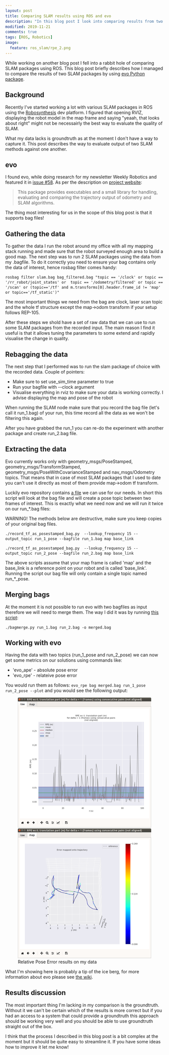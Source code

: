 ```yaml
---
layout: post
title: Comparing SLAM results using ROS and evo
description: "In this blog post I look into comparing results from two ROS SLAM packages using evo Python package on data from processed bag files."
modified: 2019-11-21
comments: true
tags: [ROS, Robotics]
image:
  feature: ros_slam/rpe_2.png
---
```


While working on another blog post I fell into a rabbit hole of comparing SLAM packages using ROS. This blog post briefly describes how I managed to compare the results of two SLAM packages by using [evo Python package](https://michaelgrupp.github.io/evo/).

<!-- more -->

## Background

Recently I've started working a lot with various SLAM packages in ROS using the [Robosynthesis](https://www.robosynthesis.com/) dev platform. I figured that opening RVIZ, displaying the robot model in the map frame and saying "yeaah, that looks about right" might not be necessairly the best way to evaluate the quality of SLAM.

What my data lacks is groundtruth as at the moment I don't have a way to capture it. This post describes the way to evaluate output of two SLAM methods against one another.

## evo

I found evo, while doing research for my newsletter Weekly Robotics and featured it in [issue #58](https://weeklyrobotics.com/weekly-robotics-58). As per the description on [project website](https://michaelgrupp.github.io/evo/):

> This package provides executables and a small library for handling, evaluating and comparing the trajectory output of odometry and SLAM algorithms.

The thing most interesting for us in the scope of this blog post is that it supports bag files!

## Gathering the data

To gather the data I run the robot around my office with all my mapping stack running and made sure that the robot surveyed enough area to build a good map. The next step was to run 2 SLAM packages using the data from my .bagfile. To do it correctly you need to ensure your bag contains only the data of interest, hence rosbag filter comes handy:

```
rosbag filter slam.bag bag_filtered.bag "topic == '/clock' or topic == '/rr_robot/joint_states' or  topic == '/odometry/filtered' or topic == '/scan' or (topic=='/tf' and m.transforms[0].header.frame_id != 'map' or topic=='/tf_static')"
```

The most important things we need from the bag are clock, laser scan topic and the whole tf structure except the map->odom transform if your setup follows REP-105.

After these steps we shold have a set of raw data that we can use to run some SLAM packages from the recorded input. The main reason I find it useful is that it allows tuning the parameters to some extend and rapidly visualise the change in quality.

## Rebagging the data

The next step that I performed was to run the slam package of choice with the recorded data. Couple of pointers:
* Make sure to set use_sim_time parameter to true
* Run your bagfile with --clock argument
* Visualise everything in rviz to make sure your data is working correctly. I advise displaying the map and pose of the robot

When running the SLAM node make sure that you record the bag file (let's call it run_1.bag) of your run, this time record all the data as we won't be filtering this again.

After you have grabbed the run_1 you can re-do the experiment with another package and create run_2.bag file.

## Extracting the data

Evo currently works only with geometry_msgs/PoseStamped, geometry_msgs/TransformStamped, geometry_msgs/PoseWithCovarianceStamped and nav_msgs/Odometry topics. That means that in case of most SLAM packages that I used to date you can't use it directly as most of them provide map->odom tf transform.

Luckily evo repository contains [a file](https://github.com/MichaelGrupp/evo/blob/master/contrib/record_tf_as_posestamped_bag.py) we can use for our needs. In short this script will look at the bag file and will create a pose topic between two frames of interest. This is exactly what we need now and we will run it twice on our run_*.bag files:

WARNING! The methods below are destructive, make sure you keep copies of your original bag files.

```
./record_tf_as_posestamped_bag.py  --lookup_frequency 15 --output_topic run_1_pose --bagfile run_1.bag map base_link
```

```
./record_tf_as_posestamped_bag.py  --lookup_frequency 15 --output_topic run_2_pose --bagfile run_2.bag map base_link
```

The above scripts assume that your map frame is called 'map' and the base_link is a reference point on your robot and is called 'base_link'. Running the script our bag file will only contain a single topic named run_*_pose.

## Merging bags

At the moment it is not possible to run evo with two bagfiles as input therefore we will need to merge them. The way I did it was by running [this script](https://gist.github.com/troygibb/21fec0c748227eec89338054e6dd1833):

```
./bagmerge.py run_1.bag run_2.bag -o merged.bag
```

## Working with evo

Having the data with two topics (run_1_pose and run_2_pose) we can now get some metrics on our solutions using commands like:
* 'evo_ape' - absolute pose error
* 'evo_rpe' - relateive pose error

You would run them as follows: `evo_rpe bag merged.bag run_1_pose run_2_pose --plot` and you would see the following output:

<figure class="half">
	<img src="/images/ros_slam/rpe_1.png">
	<img src="/images/ros_slam/rpe_2.png">
	<figcaption>Relative Pose Error results on my data</figcaption>
</figure>

What I'm showing here is probably a tip of the ice berg, for more information about evo please see [the wiki](https://github.com/MichaelGrupp/evo/wiki).

## Results discussion

The most important thing I'm lacking in my comparison is the groundtruth. Without it we can't be certain which of the results is more correct but if you had an access to a system that could provide a groundtruth this approach should be working very well and you should be able to use groundtruth straight out of the box.

I think that the process I described in this blog post is a bit complex at the moment but it should be quite easy to streamline it. If you have some ideas how to improve it let me know!
